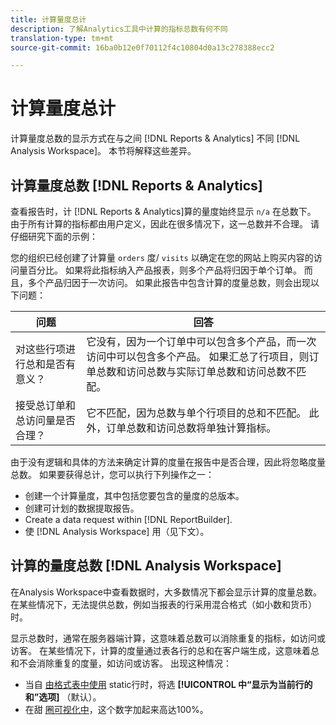 ```yaml
---
title: 计算量度总计
description: 了解Analytics工具中计算的指标总数有何不同
translation-type: tm+mt
source-git-commit: 16ba0b12e0f70112f4c10804d0a13c278388ecc2

---
```



# 计算量度总计

计算量度总数的显示方式在与之间 [!DNL Reports & Analytics] 不同 [!DNL Analysis Workspace]。 本节将解释这些差异。

## 计算量度总数 [!DNL Reports & Analytics]

查看报告时，计 [!DNL Reports & Analytics]算的量度始终显示 `n/a` 在总数下。 由于所有计算的指标都由用户定义，因此在很多情况下，这一总数并不合理。 请仔细研究下面的示例：

您的组织已经创建了计算量 `orders` 度/ `visits` 以确定在您的网站上购买内容的访问量百分比。 如果将此指标纳入产品报表，则多个产品将归因于单个订单。 而且，多个产品归因于一次访问。 如果此报告中包含计算的度量总数，则会出现以下问题：

| 问题 | 回答 |
|---|---|
| 对这些行项进行总和是否有意义？ | 它没有，因为一个订单中可以包含多个产品，而一次访问中可以包含多个产品。 如果汇总了行项目，则订单总数和访问总数与实际订单总数和访问总数不匹配。 |
| 接受总订单和总访问量是否合理？ | 它不匹配，因为总数与单个行项目的总和不匹配。 此外，订单总数和访问总数将单独计算指标。 |

由于没有逻辑和具体的方法来确定计算的度量在报告中是否合理，因此将忽略度量总数。 如果要获得总计，您可以执行下列操作之一：

* 创建一个计算量度，其中包括您要包含的量度的总版本。
* 创建可计划的数据提取报告。
* Create a data request within [!DNL ReportBuilder].
* 使 [!DNL Analysis Workspace] 用（见下文）。

## 计算的量度总数 [!DNL Analysis Workspace]

在Analysis Workspace中查看数据时，大多数情况下都会显示计算的度量总数。 在某些情况下，无法提供总数，例如当报表的行采用混合格式（如小数和货币）时。

显示总数时，通常在服务器端计算，这意味着总数可以消除重复的指标，如访问或访客。 在某些情况下，计算的度量通过表各行的总和在客户端生成，这意味着总和不会消除重复的度量，如访问或访客。 出现这种情况：

* 当自 [由格式表中使用](/help/analyze/analysis-workspace/build-workspace-project/column-row-settings/manual-vs-dynamic-rows.md) static行时，将选 **[!UICONTROL 中“显示为当前行的和”选项]** （默认）。
* 在甜 [圈可视化中](/help/analyze/analysis-workspace/visualizations/donut.md)，这个数字加起来高达100%。
